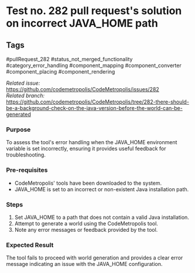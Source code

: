 # Test no. 282 pull request's solution on incorrect JAVA_HOME path

## Tags
#pullRequest_282 #status_not_merged_functionality #category_error_handling   #component_mapping #component_converter #component_placing #component_rendering

_Related issue:_ https://github.com/codemetropolis/CodeMetropolis/issues/282 <br>
_Related branch:_ https://github.com/codemetropolis/CodeMetropolis/tree/282-there-should-be-a-background-check-on-the-java-version-before-the-world-can-be-generated

### Purpose
To assess the tool's error handling when the JAVA_HOME environment variable is set incorrectly, ensuring it provides useful feedback for troubleshooting.

### Pre-requisites
- CodeMetropolis' tools have been downloaded to the system.
- JAVA_HOME is set to an incorrect or non-existent Java installation path.

### Steps
1. Set JAVA_HOME to a path that does not contain a valid Java installation.
2. Attempt to generate a world using the CodeMetropolis tool.
3. Note any error messages or feedback provided by the tool.

### Expected Result
The tool fails to proceed with world generation and provides a clear error message indicating an issue with the JAVA_HOME configuration.

